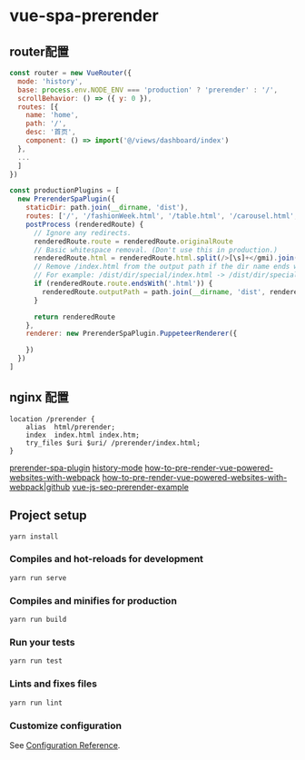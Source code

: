 # vue-spa-prerender

## router配置
```javascript
const router = new VueRouter({
  mode: 'history',
  base: process.env.NODE_ENV === 'production' ? 'prerender' : '/',
  scrollBehavior: () => ({ y: 0 }),
  routes: [{
    name: 'home',
    path: '/',
    desc: '首页',
    component: () => import('@/views/dashboard/index')
  },
  ...
  ]
})
```

```javascript
const productionPlugins = [
  new PrerenderSpaPlugin({
    staticDir: path.join(__dirname, 'dist'),
    routes: ['/', '/fashionWeek.html', '/table.html', '/carousel.html', '/progress.html'],
    postProcess (renderedRoute) {
      // Ignore any redirects.
      renderedRoute.route = renderedRoute.originalRoute
      // Basic whitespace removal. (Don't use this in production.)
      renderedRoute.html = renderedRoute.html.split(/>[\s]+</gmi).join('><')
      // Remove /index.html from the output path if the dir name ends with a .html file extension.
      // For example: /dist/dir/special/index.html -> /dist/dir/special.html
      if (renderedRoute.route.endsWith('.html')) {
        renderedRoute.outputPath = path.join(__dirname, 'dist', renderedRoute.route)
      }

      return renderedRoute
    },
    renderer: new PrerenderSpaPlugin.PuppeteerRenderer({

    })
  })
]

```

## nginx 配置
```
location /prerender {
	alias  html/prerender;
	index  index.html index.htm;
	try_files $uri $uri/ /prerender/index.html;
}
```


[prerender-spa-plugin](https://github.com/chrisvfritz/prerender-spa-plugin)
[history-mode](https://router.vuejs.org/zh/guide/essentials/history-mode.html#%E5%90%8E%E7%AB%AF%E9%85%8D%E7%BD%AE%E4%BE%8B%E5%AD%90)
[how-to-pre-render-vue-powered-websites-with-webpack](https://markus.oberlehner.net/blog/how-to-pre-render-vue-powered-websites-with-webpack/)
[how-to-pre-render-vue-powered-websites-with-webpack|github](https://github.com/maoberlehner/how-to-pre-render-vue-powered-websites-with-webpack)
[vue-js-seo-prerender-example](https://snipcart.com/blog/vue-js-seo-prerender-example)

## Project setup
```
yarn install
```

### Compiles and hot-reloads for development
```
yarn run serve
```

### Compiles and minifies for production
```
yarn run build
```

### Run your tests
```
yarn run test
```

### Lints and fixes files
```
yarn run lint
```

### Customize configuration
See [Configuration Reference](https://cli.vuejs.org/config/).
